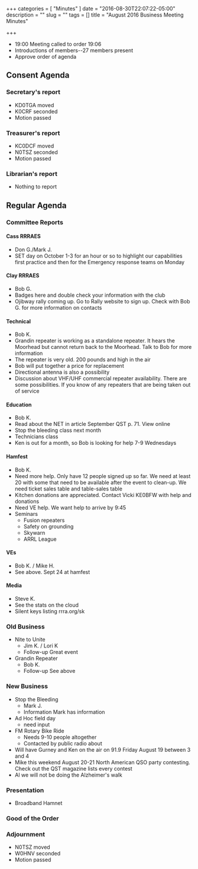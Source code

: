 +++
categories = [ "Minutes" ]
date = "2016-08-30T22:07:22-05:00"
description = ""
slug = ""
tags = []
title = "August 2016 Business Meeting Minutes"

+++
* 19:00 Meeting called to order 19:06
* Introductions of members--27 members present
* Approve order of agenda<!--more-->

## Consent Agenda

### Secretary's report
* KD0TGA moved
* K0CRF seconded
* Motion passed

### Treasurer's report
* KC0DCF moved
* N0TSZ seconded
* Motion passed

### Librarian's report
* Nothing to report

## Regular Agenda

### Committee Reports

#### Cass RRRAES
* Don G./Mark J.
* SET day on October 1-3 for an hour or so to highlight our capabilities first practice and then for the Emergency response teams on Monday

#### Clay RRRAES
* Bob G.
* Badges here and double check your information with the club
* Ojibway rally coming up. Go to Rally website to sign up.  Check with Bob G. for more information on contacts

#### Technical
* Bob K.
* Grandin repeater is working as a standalone repeater.  It hears the Moorhead but cannot return back to the Moorhead.  Talk to Bob for more information
* The repeater is very old.  200 pounds and high in the air
* Bob will put together a price for replacement
* Directional antenna is also a possibility
* Discussion about VHF/UHF commercial repeater availability.  There are some possibilities.  If you know of any repeaters that are being taken out of service

#### Education
* Bob K.
* Read about the NET in article September QST p. 71. View online
* Stop the bleeding class next month
* Technicians class
* Ken is out for a month, so Bob is looking for help 7-9 Wednesdays

#### Hamfest
* Bob K.
* Need more help. Only have 12 people signed up so far. We need at least 20 with some that need to be available after the event to clean-up.  We need ticket sales table and table-sales table
* Kitchen donations are appreciated.    Contact Vicki KE0BFW  with help and donations
* Need VE help.  We want help to arrive by 9:45
* Seminars
    * Fusion repeaters
    * Safety on grounding
    * Skywarn
    * ARRL League

#### VEs
* Bob K. / Mike H.
* See above. Sept 24 at hamfest

#### Media
* Steve K.
* See the stats on the cloud
* Silent keys listing rrra.org/sk

### Old Business
* Nite to Unite
    * Jim K. / Lori K
    * Follow-up  Great event
* Grandin Repeater
    * Bob K.
    * Follow-up  See above

### New Business
* Stop the Bleeding
    * Mark J.
    * Information  Mark has information
* Ad Hoc field day
    * need input
* FM Rotary Bike Ride
    * Needs  9-10 people altogether
    * Contacted by public radio about 
* Will have Gurney and Ken on the air on 91.9 Friday August 19 between 3 and 4
* Mike this weekend August 20-21 North American QSO party contesting.  Check out the QST magazine lists every contest
* Al we will not be doing the Alzheimer's walk

### Presentation
* Broadband Hamnet

### Good of the Order

### Adjournment
* N0TSZ moved
* W0HNV seconded
* Motion passed


